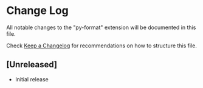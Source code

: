 # Change Log

All notable changes to the "py-format" extension will be documented in this file.

Check [Keep a Changelog](http://keepachangelog.com/) for recommendations on how to structure this file.

## [Unreleased]

- Initial release